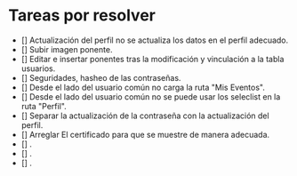 # Tareas por resolver
- [] Actualización del perfil no se actualiza los datos en el perfil adecuado.
- [] Subir imagen ponente.
- [] Editar e insertar ponentes tras la modificación y vinculación a la tabla usuarios.
- [] Seguridades, hasheo de las contraseñas.
- [] Desde el lado del usuario común no carga la ruta "Mis Eventos".
- [] Desde el lado del usuario común no se puede usar los seleclist en la ruta "Perfil".
- [] Separar la actualización de la contraseña con la actualización del perfil.
- [] Arreglar El certificado para que se muestre de manera adecuada.
- [] .
- [] .
- [] .